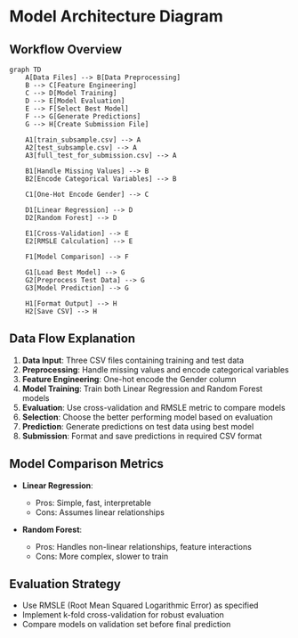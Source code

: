 # Model Architecture Diagram

## Workflow Overview

```mermaid
graph TD
    A[Data Files] --> B[Data Preprocessing]
    B --> C[Feature Engineering]
    C --> D[Model Training]
    D --> E[Model Evaluation]
    E --> F[Select Best Model]
    F --> G[Generate Predictions]
    G --> H[Create Submission File]
    
    A1[train_subsample.csv] --> A
    A2[test_subsample.csv] --> A
    A3[full_test_for_submission.csv] --> A
    
    B1[Handle Missing Values] --> B
    B2[Encode Categorical Variables] --> B
    
    C1[One-Hot Encode Gender] --> C
    
    D1[Linear Regression] --> D
    D2[Random Forest] --> D
    
    E1[Cross-Validation] --> E
    E2[RMSLE Calculation] --> E
    
    F1[Model Comparison] --> F
    
    G1[Load Best Model] --> G
    G2[Preprocess Test Data] --> G
    G3[Model Prediction] --> G
    
    H1[Format Output] --> H
    H2[Save CSV] --> H
```

## Data Flow Explanation

1. **Data Input**: Three CSV files containing training and test data
2. **Preprocessing**: Handle missing values and encode categorical variables
3. **Feature Engineering**: One-hot encode the Gender column
4. **Model Training**: Train both Linear Regression and Random Forest models
5. **Evaluation**: Use cross-validation and RMSLE metric to compare models
6. **Selection**: Choose the better performing model based on evaluation
7. **Prediction**: Generate predictions on test data using best model
8. **Submission**: Format and save predictions in required CSV format

## Model Comparison Metrics

- **Linear Regression**: 
  - Pros: Simple, fast, interpretable
  - Cons: Assumes linear relationships
  
- **Random Forest**:
  - Pros: Handles non-linear relationships, feature interactions
  - Cons: More complex, slower to train

## Evaluation Strategy

- Use RMSLE (Root Mean Squared Logarithmic Error) as specified
- Implement k-fold cross-validation for robust evaluation
- Compare models on validation set before final prediction
